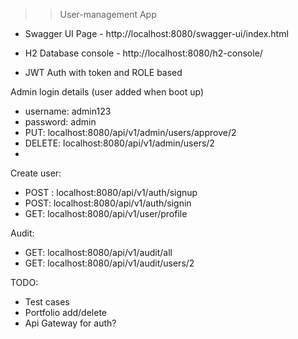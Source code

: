 >> User-management App


- Swagger UI Page - http://localhost:8080/swagger-ui/index.html


- H2 Database console - http://localhost:8080/h2-console/

- JWT Auth with token and ROLE based

Admin login details (user added when boot up)
- username: admin123 
- password: admin
- PUT: localhost:8080/api/v1/admin/users/approve/2
- DELETE: localhost:8080/api/v1/admin/users/2
- 

Create user:
- POST : localhost:8080/api/v1/auth/signup
- POST: localhost:8080/api/v1/auth/signin
- GET: localhost:8080/api/v1/user/profile


Audit:
- GET: localhost:8080/api/v1/audit/all
- GET: localhost:8080/api/v1/audit/users/2

TODO:
- Test cases
- Portfolio add/delete
- Api Gateway for auth? 
